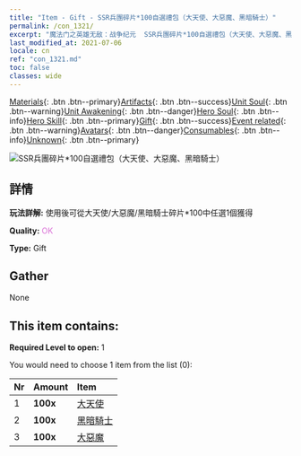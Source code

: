 ```yaml
---
title: "Item - Gift - SSR兵團碎片*100自選禮包（大天使、大惡魔、黑暗騎士）"
permalink: /con_1321/
excerpt: "魔法门之英雄无敌：战争纪元  SSR兵團碎片*100自選禮包（大天使、大惡魔、黑暗騎士）"
last_modified_at: 2021-07-06
locale: cn
ref: "con_1321.md"
toc: false
classes: wide
---
```

 [Materials](/ItemsCN/){: .btn .btn--primary}[Artifacts](/ItemsCN/Artifacts/){: .btn .btn--success}[Unit Soul](/ItemsCN/UnitSoul/){: .btn .btn--warning}[Unit Awakening](/ItemsCN/UnitAwakening/){: .btn .btn--danger}[Hero Soul](/ItemsCN/HeroSoul/){: .btn .btn--info}[Hero Skill](/ItemsCN/HeroSkill/){: .btn .btn--primary}[Gift](/ItemsCN/Gift/){: .btn .btn--success}[Event related](/ItemsCN/Events/){: .btn .btn--warning}[Avatars](/ItemsCN/Avatars/){: .btn .btn--danger}[Consumables](/ItemsCN/Consumables/){: .btn .btn--info}[Unknown](/ItemsCN/Unknown/){: .btn .btn--primary}

 ![SSR兵團碎片*100自選禮包（大天使、大惡魔、黑暗騎士）](/images/t/i_907374.png)

## 詳情
 **玩法詳解:** 使用後可從大天使/大惡魔/黑暗騎士碎片*100中任選1個獲得

 **Quality:** <span style="color: #DA70D6">OK</span>

 **Type:** Gift

## Gather

  None

## This item contains:

 **Required Level to open:** 1

 You would need to choose 1 item from the list (0):

  | Nr | Amount |     Item    |
  |:---|:-------|:------------|
  | 1 |  **100x** | [大天使](/cn/Items/unt_196/) |  | 
  | 2 |  **100x** | [黑暗騎士](/cn/Items/unt_213/) |  | 
  | 3 |  **100x** | [大惡魔](/cn/Items/unt_232/) |  | 
